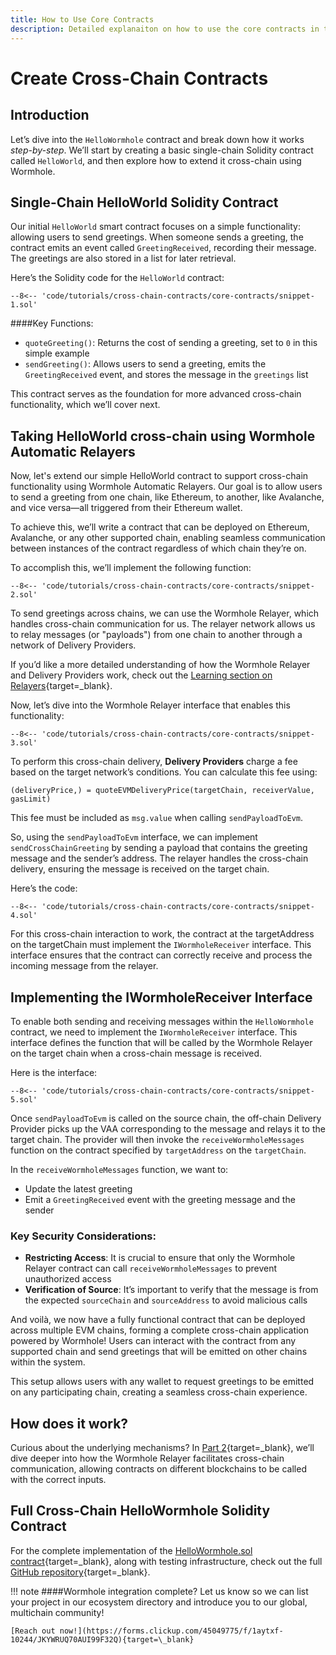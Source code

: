 ```yaml
---
title: How to Use Core Contracts
description: Detailed explanaiton on how to use the core contracts in the Wormhole practice repository.
---
```


# Create Cross-Chain Contracts

## Introduction

Let’s dive into the `HelloWormhole` contract and break down how it works _step-by-step_. We’ll start by creating a basic single-chain Solidity contract called `HelloWorld`, and then explore how to extend it cross-chain using Wormhole.

## Single-Chain HelloWorld Solidity Contract

Our initial `HelloWorld` smart contract focuses on a simple functionality: allowing users to send greetings. When someone sends a greeting, the contract emits an event called `GreetingReceived`, recording their message. The greetings are also stored in a list for later retrieval.

Here’s the Solidity code for the `HelloWorld` contract:

```solidity
--8<-- 'code/tutorials/cross-chain-contracts/core-contracts/snippet-1.sol'
```

####Key Functions:

 - `quoteGreeting()`: Returns the cost of sending a greeting, set to `0` in this simple example
 - `sendGreeting()`: Allows users to send a greeting, emits the `GreetingReceived` event, and stores the message in the `greetings` list

This contract serves as the foundation for more advanced cross-chain functionality, which we’ll cover next.

## Taking HelloWorld cross-chain using Wormhole Automatic Relayers

Now, let's extend our simple HelloWorld contract to support cross-chain functionality using Wormhole Automatic Relayers. Our goal is to allow users to send a greeting from one chain, like Ethereum, to another, like Avalanche, and vice versa—all triggered from their Ethereum wallet.

To achieve this, we’ll write a contract that can be deployed on Ethereum, Avalanche, or any other supported chain, enabling seamless communication between instances of the contract regardless of which chain they’re on.

To accomplish this, we’ll implement the following function:

```solidity
--8<-- 'code/tutorials/cross-chain-contracts/core-contracts/snippet-2.sol'
```

To send greetings across chains, we can use the Wormhole Relayer, which handles cross-chain communication for us. The relayer network allows us to relay messages (or "payloads") from one chain to another through a network of Delivery Providers.

If you’d like a more detailed understanding of how the Wormhole Relayer and Delivery Providers work, check out the [Learning section on Relayers](/learn/infrastructure/relayer/){target=\_blank}.

Now, let’s dive into the Wormhole Relayer interface that enables this functionality:

```solidity
--8<-- 'code/tutorials/cross-chain-contracts/core-contracts/snippet-3.sol'
```

To perform this cross-chain delivery, **Delivery Providers** charge a fee based on the target network’s conditions. You can calculate this fee using:

```
(deliveryPrice,) = quoteEVMDeliveryPrice(targetChain, receiverValue, gasLimit)
```

This fee must be included as `msg.value` when calling `sendPayloadToEvm`.

So, using the `sendPayloadToEvm` interface, we can implement `sendCrossChainGreeting` by sending a payload that contains the greeting message and the sender’s address. The relayer handles the cross-chain delivery, ensuring the message is received on the target chain.

Here’s the code:

```solidity
--8<-- 'code/tutorials/cross-chain-contracts/core-contracts/snippet-4.sol'
```

For this cross-chain interaction to work, the contract at the targetAddress on the targetChain must implement the `IWormholeReceiver` interface. This interface ensures that the contract can correctly receive and process the incoming message from the relayer.

## Implementing the IWormholeReceiver Interface

To enable both sending and receiving messages within the `HelloWormhole` contract, we need to implement the `IWormholeReceiver` interface. This interface defines the function that will be called by the Wormhole Relayer on the target chain when a cross-chain message is received.

Here is the interface:

```solidity
--8<-- 'code/tutorials/cross-chain-contracts/core-contracts/snippet-5.sol'
```

Once `sendPayloadToEvm` is called on the source chain, the off-chain Delivery Provider picks up the VAA corresponding to the message and relays it to the target chain. The provider will then invoke the `receiveWormholeMessages` function on the contract specified by `targetAddress` on the `targetChain`.

In the `receiveWormholeMessages` function, we want to:
 - Update the latest greeting
 - Emit a `GreetingReceived` event with the greeting message and the sender

### Key Security Considerations:
 - **Restricting Access**: It is crucial to ensure that only the Wormhole Relayer contract can call `receiveWormholeMessages` to prevent unauthorized access
 - **Verification of Source**: It’s important to verify that the message is from the expected `sourceChain` and `sourceAddress` to avoid malicious calls

 And voilà, we now have a fully functional contract that can be deployed across multiple EVM chains, forming a complete cross-chain application powered by Wormhole! Users can interact with the contract from any supported chain and send greetings that will be emitted on other chains within the system.

This setup allows users with any wallet to request greetings to be emitted on any participating chain, creating a seamless cross-chain experience.

## How does it work?

Curious about the underlying mechanisms? In [Part 2](/tutorials/messaging/use-contracts/){target=\_blank}, we’ll dive deeper into how the Wormhole Relayer facilitates cross-chain communication, allowing contracts on different blockchains to be called with the correct inputs.

## Full Cross-Chain HelloWormhole Solidity Contract

For the complete implementation of the [HelloWormhole.sol contract](https://github.com/wormhole-foundation/hello-wormhole/blob/main/src/HelloWormhole.sol){target=\_blank}, along with testing infrastructure, check out the full [GitHub repository](https://github.com/wormhole-foundation/hello-wormhole/){target=\_blank}.

!!! note
    ####Wormhole integration complete?
    Let us know so we can list your project in our ecosystem directory and introduce you to our global, multichain community!

    [Reach out now!](https://forms.clickup.com/45049775/f/1aytxf-10244/JKYWRUQ70AUI99F32Q){target=\_blank}